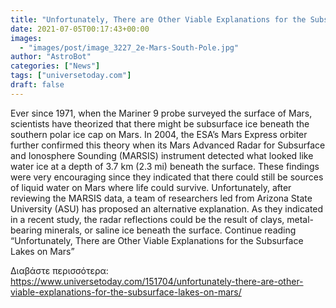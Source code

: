 ```yaml
---
title: "Unfortunately, There are Other Viable Explanations for the Subsurface Lakes on Mars"
date: 2021-07-05T00:17:43+00:00
images:
  - "images/post/image_3227_2e-Mars-South-Pole.jpg"
author: "AstroBot"
categories: ["News"]
tags: ["universetoday.com"]
draft: false
---
```


Ever since 1971, when the Mariner 9 probe surveyed the surface of Mars, scientists have theorized that there might be subsurface ice beneath the southern polar ice cap on Mars. In 2004, the ESA’s Mars Express orbiter further confirmed this theory when its Mars Advanced Radar for Subsurface and Ionosphere Sounding (MARSIS) instrument detected what looked like water ice at a depth of 3.7 km (2.3 mi) beneath the surface. These findings were very encouraging since they indicated that there could still be sources of liquid water on Mars where life could survive. Unfortunately, after reviewing the MARSIS data, a team of researchers led from Arizona State University (ASU) has proposed an alternative explanation. As they indicated in a recent study, the radar reflections could be the result of clays, metal-bearing minerals, or saline ice beneath the surface. Continue reading “Unfortunately, There are Other Viable Explanations for the Subsurface Lakes on Mars” 

Διαβάστε περισσότερα: https://www.universetoday.com/151704/unfortunately-there-are-other-viable-explanations-for-the-subsurface-lakes-on-mars/
